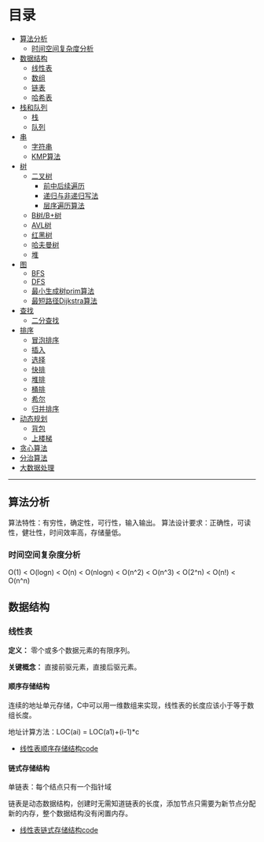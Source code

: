 # 目录

- [算法分析](#算法分析)
  - [时间空间复杂度分析](#时间空间复杂度分析)
- [数据结构](#数据结构)
  - [线性表](#线性表)
  - [数组](#数组)
  - [链表](#链表)
  - [哈希表](#哈希表)
- [栈和队列](#栈和队列)
  - [栈](#栈)
  - [队列](#队列)
- [串](#串)
  - [字符串](#字符串)
  - [KMP算法](#KMP算法)
- [树](#树)
  - [二叉树](#二叉树)
    - [前中后续遍历](#前中后续遍历)
    - [递归与非递归写法](#递归与非递归写法)
    - [层序遍历算法](#层序遍历算法)
  - [B树/B+树](#B树/B+树)
  - [AVL树](#AVL树)
  - [红黑树](#红黑树)
  - [哈夫曼树](#哈夫曼树)
  - [堆](#堆)
- [图](#图)
  - [BFS](#BFS)
  - [DFS](#DFS)
  - [最小生成树prim算法](#最小生成树prim算法)
  - [最短路径Dijkstra算法](#最短路径Dijkstra算法)
- [查找](#查找)
  - [二分查找](#二分查找)
- [排序](#排序)
  - [冒泡排序](#冒泡排序)
  - [插入](#插入)
  - [选择](#选择)
  - [快排](#快排)
  - [堆排](#堆排)
  - [桶排](#桶排)
  - [希尔](#希尔)
  - [归并排序](#归并排序)
- [动态规划](#动态规划)
  - [背包](#背包)
  - [上楼梯](#上楼梯)
- [贪心算法](#贪心算法)
- [分治算法](#分治算法)
- [大数据处理](#大数据处理)

---

## 算法分析

算法特性：有穷性，确定性，可行性，输入输出。
算法设计要求：正确性，可读性，健壮性，时间效率高，存储量低。

### 时间空间复杂度分析

O(1) < O(logn) < O(n) < O(nlogn) < O(n^2) < O(n^3) < O(2^n) < O(n!) < O(n^n)

## 数据结构

### 线性表

**定义：** 零个或多个数据元素的有限序列。

**关键概念：** 直接前驱元素，直接后驱元素。

#### 顺序存储结构

连续的地址单元存储，C中可以用一维数组来实现，线性表的长度应该小于等于数组长度。

地址计算方法：LOC(ai) = LOC(a1)+(i-1)*c

- [线性表顺序存储结构code](https://github.com/ChuangLiu727/GetJob/blob/master/数据结构code/线性表顺序存储结构.cpp)

#### 链式存储结构

单链表：每个结点只有一个指针域

链表是动态数据结构，创建时无需知道链表的长度，添加节点只需要为新节点分配新的内存，整个数据结构没有闲置内存。

- [线性表链式存储结构code](https://github.com/ChuangLiu727/GetJob/blob/master/数据结构code/线性表链式存储结构code.cpp)